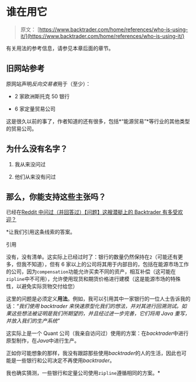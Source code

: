 # 谁在用它

> 原文： [https://www.backtrader.com/home/references/who-is-using-it/](https://www.backtrader.com/home/references/who-is-using-it/)

有关用法的参考信息，请参见本章后面的章节。

## 旧网站参考

原网站声明*反向交易者*用于（至少）：

*   2 家欧洲斯托克 50 银行

*   6 家定量贸易公司

这是很久以前的事了，作者知道的还有很多，包括*“能源贸易”*等行业的其他类型的贸易公司。

## 为什么没有名字？

1.  我从来没问过

2.  他们从来没有问过

## 那么，你能支持这些主张吗？

已经在[Reddit 中问过（并回答过）【问题】这艘潜艇上的 Backtrader 有多受欢迎？](https://www.reddit.com/r/algotrading/comments/9k51kt/question_how_popular_is_backtrader_on_this_sub/)

 *让我们引用这条线索的答案。

引用

没有，没有清单。这实际上已经过时了：银行的数量仍然保持在`2`（可能还有更多，但我不知道），但有 6 家以上的公司将其用于内部目的，包括在能源市场工作的公司，因为`compensation`功能允许买卖不同的资产，相互补偿（这可能在`zipline`中不可用），允许使用现货和期货价格进行建模（这是能源市场的特殊性，以避免实际货物交付给您）

这里的问题是必须定义**用法**。例如，我可以引用其中一家银行的一位人士告诉我的话：*“我们使用 backtrader 来快速原型化我们的想法，并对其进行回溯测试。如果这些想法被证明是我们所期望的，并且经过进一步完善，它们将用 Java 重写，并放入我们的生产系统”*

这实际上是一个 Quant 公司（我亲自访问过）使用的方案：在*backtrader*中进行原型制作，在*Java*中进行生产。

正如你可能想象的那样，我没有跟踪那些使用*backtrader*的人的生活，因此也可能是一些银行和公司决定不再使用*backtrader*。

我也确实猜测，一些银行和定量公司使用`zipline`遵循相同的方案。*